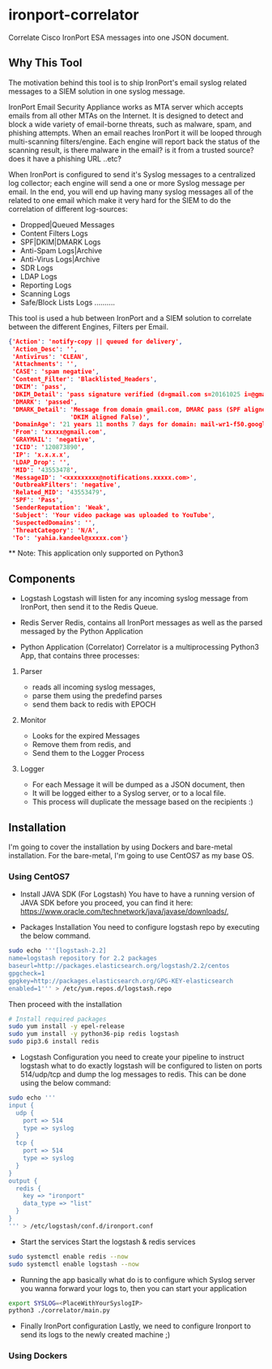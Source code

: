 # ironport-correlator
Correlate Cisco IronPort ESA messages into one JSON document.

## Why This Tool
The motivation behind this tool is to ship IronPort's email syslog related messages to a SIEM solution in one syslog message.

IronPort Email Security Appliance works as MTA server which accepts emails from all other MTAs on the Internet. It is designed to detect and block a wide variety of email-borne threats, such as malware, spam, and phishing attempts.  When an email reaches IronPort it will be looped through multi-scanning filters/engine. Each engine will report back the status of the scanning result, is there malware in the email? is it from a trusted source? does it have a phishing URL ..etc?

When IronPort is configured to send it's Syslog messages to a centralized log collector; each engine will send a one or more Syslog message per email. In the end, you will end up having many syslog messages all of the related to one email which make it very hard for the SIEM to do the correlation of different log-sources:
* Dropped|Queued Messages
* Content Filters Logs
* SPF|DKIM|DMARK Logs
* Anti-Spam Logs|Archive
* Anti-Virus Logs|Archive
* SDR Logs
* LDAP Logs
* Reporting Logs
* Scanning Logs
* Safe/Block Lists Logs
..........

This tool is used a hub between IronPort and a SIEM solution to correlate between the different Engines, Filters per Email.
```json
{'Action': 'notify-copy || queued for delivery',
 'Action_Desc': '',
 'Antivirus': 'CLEAN',
 'Attachments': '',
 'CASE': 'spam negative',
 'Content_Filter': 'Blacklisted_Headers',
 'DKIM': 'pass',
 'DKIM_Detail': 'pass signature verified (d=gmail.com s=20161025 i=@gmail.com)',
 'DMARK': 'passed',
 'DMARK_Detail': 'Message from domain gmail.com, DMARC pass (SPF aligned True, '
                 'DKIM aligned False)',
 'DomainAge': '21 years 11 months 7 days for domain: mail-wr1-f50.google.com',
 'From': 'xxxxx@gmail.com',
 'GRAYMAIL': 'negative',
 'ICID': '120873890',
 'IP': 'x.x.x.x',
 'LDAP_Drop': '',
 'MID': '43553478',
 'MessageID': '<xxxxxxxxx@notifications.xxxxx.com>',
 'OutbreakFilters': 'negative',
 'Related_MID': '43553479',
 'SPF': 'Pass',
 'SenderReputation': 'Weak',
 'Subject': 'Your video package was uploaded to YouTube',
 'SuspectedDomains': '',
 'ThreatCategory': 'N/A',
 'To': 'yahia.kandeel@xxxxx.com'}
```

** Note: This application only supported on Python3

## Components
* Logstash
Logstash will listen for any incoming syslog message from IronPort, then send it to the Redis Queue.

* Redis Server
Redis, contains all IronPort messages as well as the parsed messaged by the Python Application

* Python Application (Correlator)
Correlator is a multiprocessing Python3 App, that contains three processes:
1. Parser
   - reads all incoming syslog messages,
   - parse them using the predefind parses
   - send them back to redis with EPOCH

2. Monitor
   - Looks for the expired Messages
   - Remove them from redis, and
   - Send them to the Logger Process

3. Logger
   - For each Message it will be dumped as a JSON document, then
   - It will be logged either to a Syslog server, or to a local file.
   - This process will duplicate the message based on the recipients :)

## Installation
I'm going to cover the installation by using Dockers and bare-metal installation.
For the bare-metal, I'm going to use CentOS7 as my base OS.

### Using CentOS7
* Install JAVA SDK (For Logstash)
You have to have a running version of JAVA SDK before you proceed, you can find it here: https://www.oracle.com/technetwork/java/javase/downloads/,

* Packages Installation
You need to configure logstash repo by executing the below command.

```bash
sudo echo '''[logstash-2.2]
name=logstash repository for 2.2 packages
baseurl=http://packages.elasticsearch.org/logstash/2.2/centos
gpgcheck=1
gpgkey=http://packages.elasticsearch.org/GPG-KEY-elasticsearch
enabled=1''' > /etc/yum.repos.d/logstash.repo
```

Then proceed with the installation 
```bash
# Install required packages
sudo yum install -y epel-release
sudo yum install -y python36-pip redis logstash
sudo pip3.6 install redis
```

* Logstash Configuration
you need to create your pipeline to instruct logstash what to do exactly
logstash will be configured to listen on ports 514/udp/tcp and dump the log messages to redis. This can be done using the below command:
```bash
sudo echo '''
input {
  udp {
    port => 514
    type => syslog
  }
  tcp {
    port => 514
    type => syslog
  }
}
output {
  redis {
    key => "ironport"
    data_type => "list"
  }
}
''' > /etc/logstash/conf.d/ironport.conf
```


* Start the services
Start the logstash & redis services
```bash
sudo systemctl enable redis --now
sudo systemctl enable logstash --now
```

* Running the app
basically what do is to configure which Syslog server you wanna forward your logs to, then you can start your application
``` bash
export SYSLOG=<PlaceWithYourSyslogIP>
python3 ./correlator/main.py
```

* Finally IronPort configuration
Lastly, we need to configure Ironport to send its logs to the newly created machine ;)

### Using Dockers
<Coming Soon>
